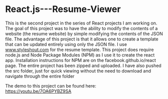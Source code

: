 # React.js---Resume-Viewer
This is the second project in the series of React projects I am working on. The goal of this project was to have the ability to modify the contents of a website (the resume website) by simple modifying the contents of the JSON file. The advantage of this project is that it allows one to create a template that can be updated entirely using only the JSON file. I use www.styleshout.com for the resume template. This project does require node.js and Node Package Modules (NPM) as I use it to create the react app. Installation instructions for NPM are on the facebook.github.io/react page.
The entire project has been zipped and uploaded.
I have also pushed the src folder, just for quick viewing without the need to download and navigate through the entire folder

The demo to this project can be found here: https://youtu.be/7OA6PYBZ9SA
